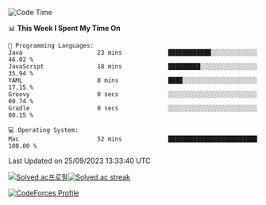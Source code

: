 
<!--START_SECTION:waka-->
![Code Time](http://img.shields.io/badge/Code%20Time-3%2C024%20hrs%2021%20mins-blue)

📊 **This Week I Spent My Time On** 

```text
💬 Programming Languages: 
Java                     23 mins             ████████████░░░░░░░░░░░░░   46.02 % 
JavaScript               18 mins             █████████░░░░░░░░░░░░░░░░   35.94 % 
YAML                     8 mins              ████░░░░░░░░░░░░░░░░░░░░░   17.15 % 
Groovy                   0 secs              ░░░░░░░░░░░░░░░░░░░░░░░░░   00.74 % 
Gradle                   0 secs              ░░░░░░░░░░░░░░░░░░░░░░░░░   00.15 % 

💻 Operating System: 
Mac                      52 mins             █████████████████████████   100.00 % 
```


 Last Updated on 25/09/2023 13:33:40 UTC
<!--END_SECTION:waka-->


[![Solved.ac프로필](http://mazassumnida.wtf/api/generate_badge?boj=hckim96)](https://solved.ac/hckim96)[![Solved.ac streak](http://mazandi.herokuapp.com/api?handle=hckim96&theme=dark)](https://solved.ac/hckim96)


[![CodeForces Profile](https://cf.leed.at?id=hckim96)](https://codeforces.com/profile/hckim96)

